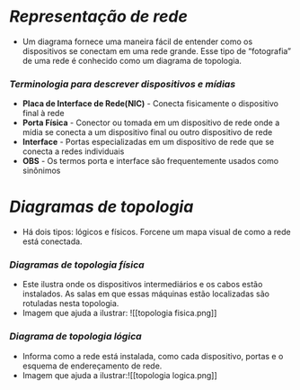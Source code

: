 # *Representação de rede*

- Um diagrama fornece uma maneira fácil de entender como os dispositivos se conectam em uma rede grande. Esse tipo de “fotografia” de uma rede é conhecido como um diagrama de topologia. 

### *Terminologia para descrever dispositivos e mídias*

- **Placa de Interface de Rede(NIC)** - Conecta fisicamente o dispositivo final à rede
- **Porta Física** - Conector ou tomada em um dispositivo de rede onde a mídia se conecta a um dispositivo final ou outro dispositivo de rede
- **Interface** - Portas especializadas em um dispositivo de rede que se conecta a redes individuais
- **OBS** - Os termos porta e interface são frequentemente usados como sinônimos


# *Diagramas de topologia*

- Há dois tipos: lógicos e físicos. Forcene um mapa visual de como a rede está conectada.

### *Diagramas de topologia física*

- Este ilustra onde os dispositivos intermediários e os cabos estão instalados. As salas em que essas máquinas estão localizadas são rotuladas nesta topologia. 
- Imagem que ajuda a ilustrar: ![[topologia fisica.png]]

### *Diagrama de topologia lógica*

- Informa como a rede está instalada, como cada dispositivo, portas e o esquema de endereçamento de rede.
- Imagem que ajuda a ilustrar:![[topologia logica.png]]

